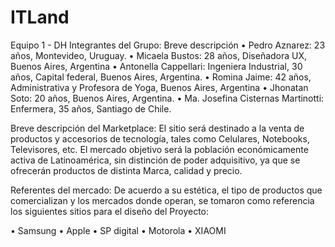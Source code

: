 # ITLand
Equipo 1 - DH
Integrantes del Grupo: Breve descripción
•	Pedro Aznarez: 23 años, Montevideo, Uruguay.
•	Micaela Bustos: 28 años, Diseñadora UX, Buenos Aires, Argentina
•	Antonella Cappellari: Ingeniera Industrial, 30 años, Capital federal, Buenos Aires, Argentina.
•	Romina Jaime: 42 años, Administrativa y Profesora de Yoga, Buenos Aires, Argentina
•	Jhonatan Soto: 20 años, Buenos Aires, Argentina.
•	Ma. Josefina Cisternas Martinotti: Enfermera, 35 años, Santiago de Chile.

Breve descripción del Marketplace:
El sitio será destinado a la venta de productos y accesorios de tecnología, tales como Celulares, Notebooks, Televisores, etc. El mercado objetivo será la población económicamente activa de Latinoamérica, sin distinción de poder adquisitivo, ya que se ofrecerán productos de distinta Marca, calidad y precio. 

Referentes del mercado: De acuerdo a su estética, el tipo de productos que comercializan y los mercados donde operan, se tomaron como referencia los siguientes sitios para el diseño del Proyecto:

•	Samsung
•	Apple
•	SP digital
•	Motorola
•	XIAOMI

